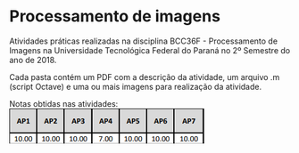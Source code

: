 # Processamento de imagens

Atividades práticas realizadas na disciplina BCC36F - Processamento de Imagens na Universidade Tecnológica Federal do Paraná no 2º Semestre do ano de 2018. 

Cada pasta contém um PDF com a descrição da atividade, um arquivo .m (script Octave) e uma ou mais imagens para realização da atividade. 

Notas obtidas nas atividades:
<br/>
![](https://github.com/caionakai/processamento-de-imagens/blob/master/Imagens/notas.png?raw=true)
